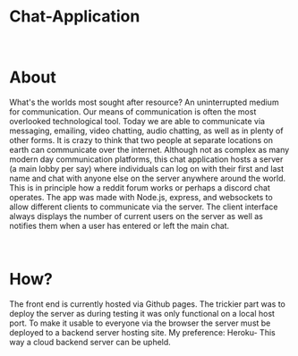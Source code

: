 # Chat-Application
<br />

# About #
What's the worlds most sought after resource? An uninterrupted medium for communication. Our means of communication is often the most overlooked technological tool. Today we are able to communicate via messaging, emailing, video chatting, audio chatting, as well as in plenty of other forms. It is crazy to think that two people at separate locations on earth can communicate over the internet. Although not as complex as many modern day communication platforms, this chat application hosts a server (a main lobby per say) where individuals can log on with their first and last name and chat with anyone else on the server anywhere around the world. This is in principle how a reddit forum works or perhaps a discord chat operates. The app was made with Node.js, express, and websockets to allow different clients to communicate via the server. The client interface always displays the number of current users on the server as well as notifies them when a user has entered or left the main chat.

<br />

# How? #
The front end is currently hosted via Github pages.
The trickier part was to deploy the server as during testing it was only functional on a local host port. To make it usable to everyone via the browser the server must be deployed to a backend server hosting site. My preference: Heroku- This way a cloud backend server can be upheld.
